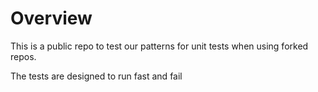 # Overview

This is a public repo to test our patterns for unit tests when using forked repos.

The tests are designed to run fast and fail

